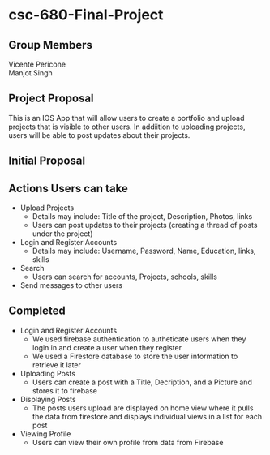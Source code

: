 # csc-680-Final-Project

## Group Members
Vicente Pericone
<br>
Manjot Singh

## Project Proposal
This is an IOS App that will allow users to create a portfolio and upload projects that is visible to other users. In addiition to uploading projects, users will be able to post updates about their projects. 
<br>
## Initial Proposal
## Actions Users can take
* Upload Projects 
  * Details may include: Title of the project, Description, Photos, links
  * Users can post updates to their projects (creating a thread of posts under the project)
* Login and Register Accounts
  * Details may include: Username, Password, Name, Education, links, skills
* Search
  * Users can search for accounts, Projects, schools, skills
* Send messages to other users       

## Completed
* Login and Register Accounts
  * We used firebase authentication to autheticate users when they login in and create a user when they register
  * We used a Firestore database to store the user information to retrieve it later
* Uploading Posts
  * Users can create a post with a Title, Decription, and a Picture and stores it to firebase
* Displaying Posts
  * The posts users upload are displayed on home view where it pulls the data from firestore and displays individual views in a list for each post
* Viewing Profile
  *  Users can view their own profile from data from Firebase
